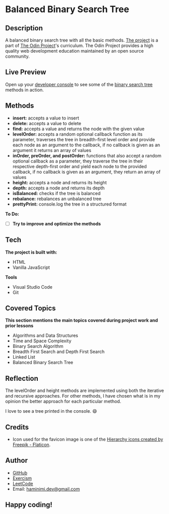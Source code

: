 # Balanced Binary Search Tree
## Description
A balanced binary search tree with all the basic methods. [The project](https://www.theodinproject.com/lessons/javascript-binary-search-trees) is a part of [The Odin Project](https://www.theodinproject.com/dashboard)'s curriculum. The Odin Project provides a high quality web development education maintained by an open source community.
## Live Preview
Open up your [developer console](https://haminimi.github.io/binary-search-tree/) to see some of the [binary search tree](https://haminimi.github.io/binary-search-tree/) methods in action.
## Methods
- **insert:** accepts a value to insert
- **delete:** accepts a value to delete
- **find:** accepts a value and returns the node with the given value
- **levelOrder:** accepts a random optional callback function as its parameter, traverses the tree in breadth-first level order and provide each node as an argument to the callback, if no callback is given as an argument it returns an array of values
- **inOrder, preOrder, and postOrder:** functions that also accept a random optional callback as a parameter, they traverse the tree in their respective depth-first order and yield each node to the provided callback, if no callback is given as an argument, they return an array of values
- **height:** accepts a node and returns its height
- **depth:** accepts a node and returns its depth
- **isBalanced:** checks if the tree is balanced
- **rebalance:** rebalances an unbalanced tree
- **prettyPrint:** console.log the tree in a structured format

**To Do:**
- [ ] **Try to improve and optimize the methods**
## Tech
**The project is built with:**
- HTML
- Vanilla JavaScript

**Tools**
- Visual Studio Code
- Git
## Covered Topics
**This section mentions the main topics covered during project work and prior lessons**
- Algorithms and Data Structures
- Time and Space Complexity
- Binary Search Algorithm
- Breadth First Search and Depth First Search
- Linked List
- Balanced Binary Search Tree
## Reflection
The levelOrder and height methods are implemented using both the iterative and recursive approaches. For other methods, I have chosen what is in my opinion the better approach for each particular method.

I love to see a tree printed in the console. 😄
## Credits
- Icon used for the favicon image is one of the [Hierarchy icons created by Freepik - Flaticon](https://www.flaticon.com/free-icons/hierarchy).
## Author
- [GitHub](https://github.com/Haminimi)
- [Exercism](https://exercism.org/profiles/Haminimi)
- [LeetCode](https://leetcode.com/Haminimi/)
- Email: haminimi.dev@gmail.com
## Happy coding!
